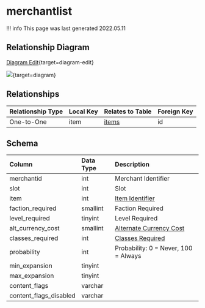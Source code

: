 # merchantlist

!!! info
	This page was last generated 2022.05.11

## Relationship Diagram

[Diagram Edit](https://mermaid.live/edit#eyJjb2RlIjoiZXJEaWFncmFtXG4gICAgbWVyY2hhbnRsaXN0IHtcbiAgICAgICAgaW50IGl0ZW1cbiAgICAgICAgaW50IG1lcmNoYW50aWRcbiAgICB9XG4gICAgaXRlbXMge1xuICAgICAgICBpbnQgaWRcbiAgICB9XG4gICAgbWVyY2hhbnRsaXN0IHx8LS1veyBpdGVtcyA6IE9uZS10by1PbmVcblxuIiwibWVybWFpZCI6eyJ0aGVtZSI6ImRlZmF1bHQifSwidXBkYXRlRWRpdG9yIjp0cnVlLCJhdXRvU3luYyI6dHJ1ZSwidXBkYXRlRGlhZ3JhbSI6dHJ1ZX0=){target=diagram-edit}

[![](https://mermaid.ink/img/eyJjb2RlIjoiZXJEaWFncmFtXG4gICAgbWVyY2hhbnRsaXN0IHtcbiAgICAgICAgaW50IGl0ZW1cbiAgICAgICAgaW50IG1lcmNoYW50aWRcbiAgICB9XG4gICAgaXRlbXMge1xuICAgICAgICBpbnQgaWRcbiAgICB9XG4gICAgbWVyY2hhbnRsaXN0IHx8LS1veyBpdGVtcyA6IE9uZS10by1PbmVcblxuIiwibWVybWFpZCI6eyJ0aGVtZSI6ImRlZmF1bHQifSwidXBkYXRlRWRpdG9yIjp0cnVlLCJhdXRvU3luYyI6dHJ1ZSwidXBkYXRlRGlhZ3JhbSI6dHJ1ZX0=)](https://mermaid.ink/img/eyJjb2RlIjoiZXJEaWFncmFtXG4gICAgbWVyY2hhbnRsaXN0IHtcbiAgICAgICAgaW50IGl0ZW1cbiAgICAgICAgaW50IG1lcmNoYW50aWRcbiAgICB9XG4gICAgaXRlbXMge1xuICAgICAgICBpbnQgaWRcbiAgICB9XG4gICAgbWVyY2hhbnRsaXN0IHx8LS1veyBpdGVtcyA6IE9uZS10by1PbmVcblxuIiwibWVybWFpZCI6eyJ0aGVtZSI6ImRlZmF1bHQifSwidXBkYXRlRWRpdG9yIjp0cnVlLCJhdXRvU3luYyI6dHJ1ZSwidXBkYXRlRGlhZ3JhbSI6dHJ1ZX0=){target=diagram}

## Relationships

| Relationship Type | Local Key | Relates to Table | Foreign Key |
| :--- | :--- | :--- | :--- |
| One-to-One | item | [items](../../schema/items/items.md) | id |


## Schema

| Column | Data Type | Description |
| :--- | :--- | :--- |
| merchantid | int | Merchant Identifier |
| slot | int | Slot |
| item | int | [Item Identifier](../../schema/items/items.md) |
| faction_required | smallint | Faction Required |
| level_required | tinyint | Level Required |
| alt_currency_cost | smallint | [Alternate Currency Cost](../../schema/alternate-currency/alternate_currency.md) |
| classes_required | int | [Classes Required](../../../../server/player/class-list) |
| probability | int | Probability: 0 = Never, 100 = Always |
| min_expansion | tinyint |  |
| max_expansion | tinyint |  |
| content_flags | varchar |  |
| content_flags_disabled | varchar |  |

